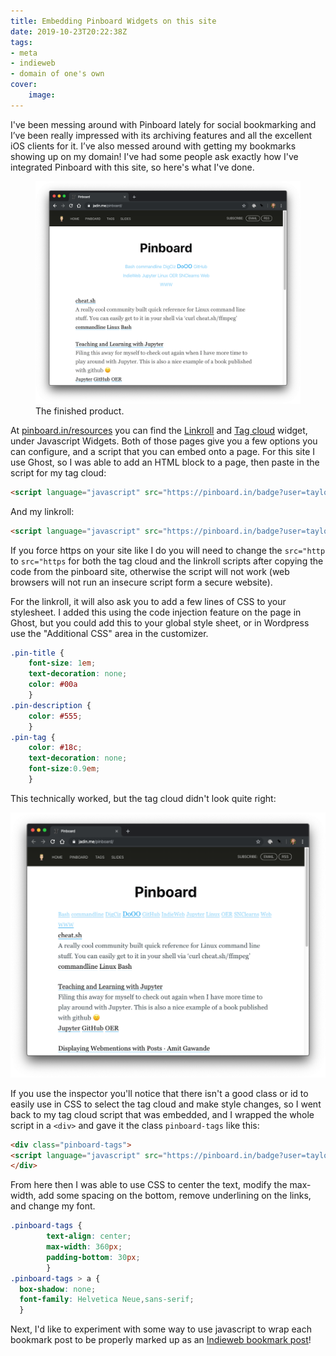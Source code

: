 ```yaml
---
title: Embedding Pinboard Widgets on this site
date: 2019-10-23T20:22:38Z
tags:
- meta
- indieweb
- domain of one's own
cover:
    image: 
---
```


I've been messing around with Pinboard lately for social bookmarking and I’ve been really impressed with its archiving features and all the excellent iOS clients for it. I’ve also messed around with getting my bookmarks showing up on my domain! I've had some people ask exactly how I've integrated Pinboard with this site, so here's what I've done.

<figure>
    <img src="Screen-Shot-2019-10-23-at-4.43.01-PM.png">
    <figcaption>
        The finished product.
    </figcaption>
</figure>


At [pinboard.in/resources](https://pinboard.in/resources) you can find the [Linkroll](https://pinboard.in/resources/linkroll) and [Tag cloud](https://pinboard.in/resources/tag_cloud/) widget, under Javascript Widgets. Both of those pages give you a few options you can configure, and a script that you can embed onto a page. For this site I use Ghost, so I was able to add an HTML block to a page, then paste in the script for my tag cloud:

```html
<script language="javascript" src="https://pinboard.in/badge?user=taylorjadin&num=40&color=040069998999-040069993000&size=12-30"></script>
```

And my linkroll:

```html
<script language="javascript" src="https://pinboard.in/badge?user=taylorjadin&num=40&color=040069998999-040069993000&size=12-30"></script>
```

If you force https on your site like I do you will need to change the `src="http` to `src="https` for both the tag cloud and  the linkroll scripts after copying the code from the pinboard site, otherwise the script will not work (web browsers will not run an insecure script form a secure website).

For the linkroll, it will also ask you to add a few lines of CSS to your stylesheet. I added this using the code injection feature on the page in Ghost, but you could add this to your global style sheet, or in Wordpress use the "Additional CSS" area in the customizer.

```css
.pin-title {
    font-size: 1em;
    text-decoration: none;
    color: #00a
    }
.pin-description {
    color: #555;
    }
.pin-tag {
    color: #18c;
    text-decoration: none;
    font-size:0.9em;
    }
```

This technically worked, but the tag cloud didn't look quite right:

![screenshot of jadin.me/pinboard](Screen-Shot-2019-10-23-at-3.29.25-PM.png)

If you use the inspector you'll notice that there isn't a good class or id to easily use in CSS to select the tag cloud and make style changes, so I went back to my tag cloud script that was embedded, and I wrapped the whole script in a `<div>` and gave it the class `pinboard-tags` like this:

```html
<div class="pinboard-tags">
<script language="javascript" src="https://pinboard.in/badge?user=taylorjadin&num=40&color=86CFF7-109FED&size=18-22"></script>
</div>
```

From here then I was able to use CSS to center the text, modify the max-width, add some spacing on the bottom, remove underlining on the links, and change my font.

```css
.pinboard-tags {
        text-align: center;
        max-width: 360px;
        padding-bottom: 30px;
        }
.pinboard-tags > a {
  box-shadow: none;
  font-family: Helvetica Neue,sans-serif;
  }
```

Next, I'd like to experiment with some way to use javascript to wrap each bookmark post to be properly marked up as an [Indieweb bookmark post](https://indieweb.org/bookmark)!